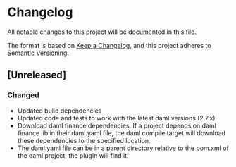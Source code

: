 # Changelog

All notable changes to this project will be documented in this file.

The format is based on [Keep a Changelog](https://keepachangelog.com/en/1.0.0/),
and this project adheres to [Semantic Versioning](https://semver.org/spec/v2.0.0.html).

## [Unreleased]

### Changed

- Updated bulid dependencies
- Updated code and tests to work with the latest daml versions (2.7.x)
- Download daml finance dependencies. If a project depends on daml finance lib in their daml.yaml file, the daml compile target will download these dependencies to the specified location.
- The daml.yaml file can be in a parent directory relative to the pom.xml of the daml project, the plugin will find it.
